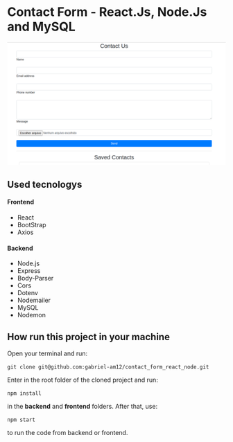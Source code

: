 # Contact Form - React.Js, Node.Js and MySQL

![frontend page](https://raw.githubusercontent.com/gabriel-am12/contact_form_react_node/master/frontend/public/frontend_page.png)

## Used tecnologys

#### Frontend
- React
- BootStrap
- Axios

#### Backend
- Node.js
- Express
- Body-Parser
- Cors
- Dotenv
- Nodemailer
- MySQL
- Nodemon


## How run this project in your machine
Open your terminal and run:
```
git clone git@github.com:gabriel-am12/contact_form_react_node.git
```
Enter in the root folder of the cloned project and run:
```
npm install
```
in the **backend** and **frontend** folders. After that, use:
```
npm start
```
to run the code from backend or frontend.

